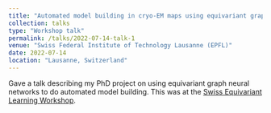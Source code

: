 ```yaml
---
title: "Automated model building in cryo-EM maps using equivariant graph neural networks"
collection: talks
type: "Workshop talk"
permalink: /talks/2022-07-14-talk-1
venue: "Swiss Federal Institute of Technology Lausanne (EPFL)"
date: 2022-07-14
location: "Lausanne, Switzerland"
---
```


Gave a talk describing my PhD project on using equivariant graph neural networks to do automated model building. This was at the [Swiss Equivariant Learning Workshop](https://sites.google.com/mit.edu/swiss-equivariant-learning/home?authuser=0).